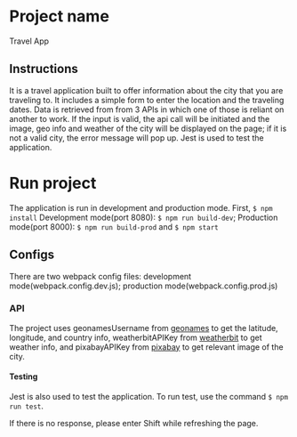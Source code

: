 # Project name
Travel App

## Instructions
It is a travel application built to offer information about the city that you are traveling to. It includes a simple form to enter the location and the traveling dates. Data is retrieved from from 3 APIs in which one of those is reliant on another to work. If the input is valid, the api call will be initiated and the image, geo info and weather of the city will be displayed on the page; if it is not a valid city, the error message will pop up. Jest is used to test the application.

# Run project
The application is run in development and production mode.
First, `$ npm install`
Development mode(port 8080): `$ npm run build-dev`;
Production mode(port 8000): `$ npm run build-prod` and `$ npm start`

## Configs
There are two webpack config files:
development mode(webpack.config.dev.js);
production mode(webpack.config.prod.js)

### API
The project uses geonamesUsername from [geonames](http://api.geonames.org/) to get the latitude, longitude, and country info, weatherbitAPIKey from [weatherbit](https://www.weatherbit.io/api) to get weather info, and pixabayAPIKey from [pixabay](https://pixabay.com/api/) to get relevant image of the city.

#### Testing
Jest is also used to test the application. To run test, use the command `$ npm run test`. 

If there is no response, please enter Shift while refreshing the page.